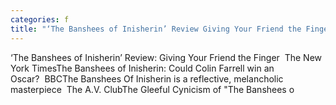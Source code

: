 ```yaml
---
categories: f
title: "‘The Banshees of Inisherin’ Review Giving Your Friend the Finger  The New York Times"
---
```

‘The Banshees of Inisherin’ Review: Giving Your Friend the Finger&nbsp;&nbsp;The New York TimesThe Banshees of Inisherin: Could Colin Farrell win an Oscar?&nbsp;&nbsp;BBCThe Banshees Of Inisherin is a reflective, melancholic masterpiece&nbsp;&nbsp;The A.V. ClubThe Gleeful Cynicism of "The Banshees o